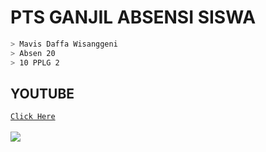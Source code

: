 # PTS GANJIL ABSENSI SISWA
```bash 
> Mavis Daffa Wisanggeni
> Absen 20
> 10 PPLG 2
```
## YOUTUBE 
[`Click Here`](https://youtu.be/aUavz4igPGg) <br> <br>
<img src="https://i.ibb.co/KjjCQ81/Unfamiliar-Twins.gif">
